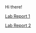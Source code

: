 Hi there!

[Lab Report 1](https://mashyuf.github.io/cse15l-lab-reports/Lab-Report-1\lab-report-1-week-2.md)

[Lab Report 2](https://mashyuf.github.io/cse15l-lab-reports/Lab-Report-2\lab-report-2-week-4.md)
